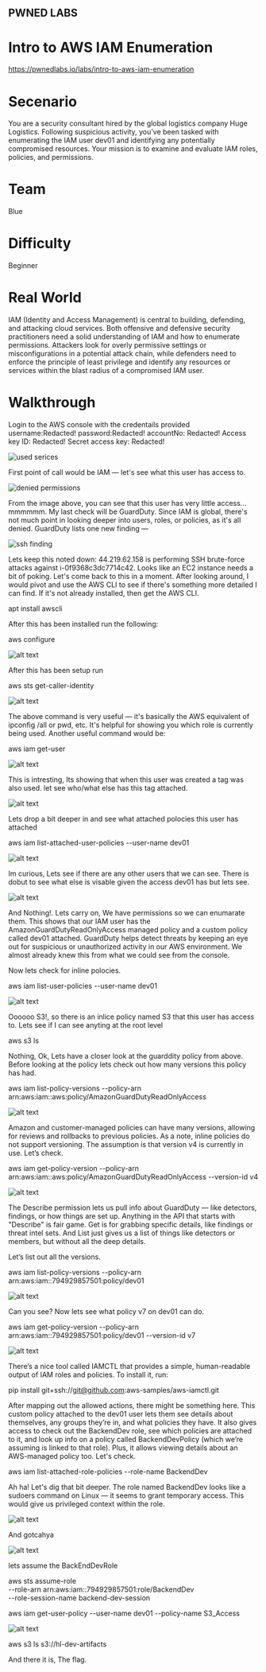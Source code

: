 ## PWNED LABS
# Intro to AWS IAM Enumeration
https://pwnedlabs.io/labs/intro-to-aws-iam-enumeration

# Secenario
You are a security consultant hired by the global logistics company Huge Logistics. Following suspicious activity, you’ve been tasked with enumerating the IAM user dev01 and identifying any potentially compromised resources. Your mission is to examine and evaluate IAM roles, policies, and permissions.

# Team
Blue

# Difficulty
Beginner

# Real World
IAM (Identity and Access Management) is central to building, defending, and attacking cloud services. Both offensive and defensive security practitioners need a solid understanding of IAM and how to enumerate permissions. Attackers look for overly permissive settings or misconfigurations in a potential attack chain, while defenders need to enforce the principle of least privilege and identify any resources or services within the blast radius of a compromised IAM user.

# Walkthrough

Login to the AWS console with the credentails provided
username:Redacted!
password:Redacted!
accountNo: Redacted!
Access key ID: Redacted!
Secret access key: Redacted!

![used serices](image.png)

First point of call would be IAM — let's see what this user has access to.

![denied permissions](image-1.png)

From the image above, you can see that this user has very little access... mmmmmm. My last check will be GuardDuty. Since IAM is global, there's not much point in looking deeper into users, roles, or policies, as it's all denied. GuardDuty lists one new finding —

![ssh finding](image-2.png)

Lets keep this noted down:
44.219.62.158 is performing SSH brute-force attacks against i-0f9368c3dc7714c42. Looks like an EC2 instance needs a bit of poking. Let's come back to this in a moment. After looking around, I would pivot and use the AWS CLI to see if there's something more detailed I can find. If it's not already installed, then get the AWS CLI.

<bash>apt install awscli<bash>

After this has been installed run the following:

<bash>aws configure<bash>

![alt text](image-3.png)

After this has been setup run 

<bash>aws sts get-caller-identity<bash>

![alt text](image-4.png)

The above command is very useful — it's basically the AWS equivalent of ipconfig /all or pwd, etc. It's helpful for showing you which role is currently being used. Another useful command would be:

<bash>aws iam get-user<bash>

![alt text](image-5.png)

This is intresting, Its showing that when this user was created a tag was also used. let see who/what else has this tag attached.

![alt text](image-6.png)

Lets drop a bit deeper in and see what attached polocies this user has attached 

<bash>aws iam list-attached-user-policies --user-name dev01<bash>

![alt text](image-7.png)

Im curious, Lets see if there are any other users that we can see. There is dobut to see what else is visable given the access dev01 has but lets see. 

![alt text](image-8.png)

And Nothing!. Lets carry on, We have permissions so we can enumarate them. This shows that our IAM user has the AmazonGuardDutyReadOnlyAccess managed policy and a custom policy called dev01 attached. GuardDuty helps detect threats by keeping an eye out for suspicious or unauthorized activity in our AWS environment. We almost already knew this from what we could see from the console. 

Now lets check for inline polocies. 

<bash>aws iam list-user-policies --user-name dev01<ash>

![alt text](image-9.png)

Oooooo S3!, so there is an inlice policy named S3 that this user has access to. Lets see if I can see anyting at the root level 

<bash>aws s3 ls<bash>

Nothing, Ok, Lets have a closer look at the guarddity policy from above. Before looking at the policy lets check out how many versions this policy has had.

<bash>aws iam list-policy-versions --policy-arn arn:aws:iam::aws:policy/AmazonGuardDutyReadOnlyAccess<bash>

![alt text](image-10.png)

Amazon and customer-managed policies can have many versions, allowing for reviews and rollbacks to previous policies. As a note, inline policies do not support versioning. The assumption is that version v4 is currently in use. Let’s check.

<bash>aws iam get-policy-version --policy-arn arn:aws:iam::aws:policy/AmazonGuardDutyReadOnlyAccess --version-id v4<bash>

![alt text](image-11.png)

The Describe permission lets us pull info about GuardDuty — like detectors, findings, or how things are set up. Anything in the API that starts with "Describe" is fair game. Get is for grabbing specific details, like findings or threat intel sets. And List just gives us a list of things like detectors or members, but without all the deep details.

Let’s list out all the versions.

<bash>aws iam list-policy-versions --policy-arn arn:aws:iam::794929857501:policy/dev01<bash>

![alt text](image-12.png)

Can you see? Now lets see what policy v7 on dev01 can do.

<bash>aws iam get-policy-version --policy-arn arn:aws:iam::794929857501:policy/dev01 --version-id v7<bash>

![alt text](image-13.png)

There’s a nice tool called IAMCTL that provides a simple, human-readable output of IAM roles and policies. To install it, run:

<bash>pip install git+ssh://git@github.com:aws-samples/aws-iamctl.git<bash>

After mapping out the allowed actions, there might be something here. This custom policy attached to the dev01 user lets them see details about themselves, any groups they’re in, and what policies they have. It also gives access to check out the BackendDev role, see which policies are attached to it, and look up info on a policy called BackendDevPolicy (which we’re assuming is linked to that role). Plus, it allows viewing details about an AWS-managed policy too. Let's check.

<bash>aws iam list-attached-role-policies --role-name BackendDev<bash>

Ah ha! Let's dig that bit deeper. The role named BackendDev looks like a sudoers command on Linux — it seems to grant temporary access. This would give us privileged context within the role.

![alt text](image-14.png)


And gotcahya 

![alt text](image-15.png)

lets assume the BackEndDevRole

<bash>aws sts assume-role \
  --role-arn arn:aws:iam::794929857501:role/BackendDev \
  --role-session-name backend-dev-session<bash>

<bash>aws iam get-user-policy --user-name dev01 --policy-name S3_Access<bash>

![alt text](image-16.png)

<bash>aws s3 ls s3://hl-dev-artifacts<bash>

And there it is, The flag.